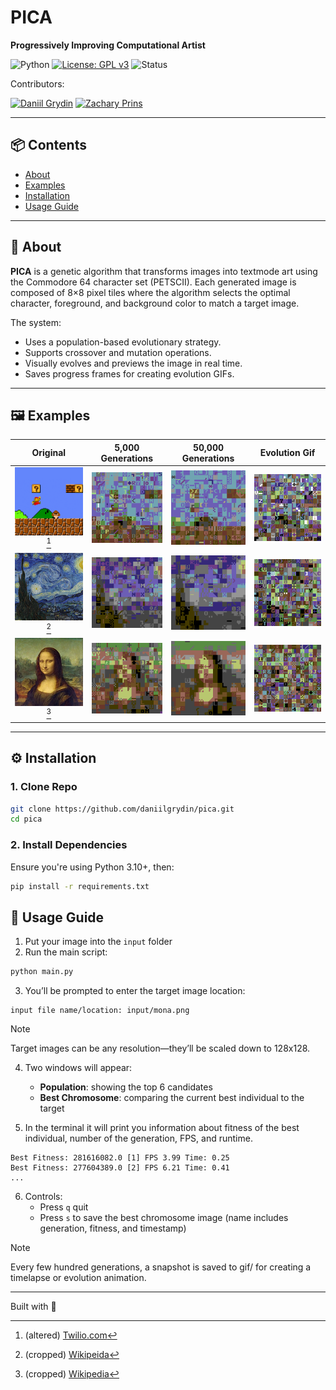 # PICA

**Progressively Improving Computational Artist**  

![Python](https://img.shields.io/badge/Python-3.10+-blue?logo=python&logoColor=white)
[![License: GPL v3](https://img.shields.io/badge/License-GPLv3-blue.svg?logo=gnu&logoColor=white)](/LICENSE)
![Status](https://img.shields.io/badge/Status-Completed-brightgreen?style=flat&logo=checkmarx)

Contributors:

[![Daniil Grydin](https://img.shields.io/badge/GitHub-daniilgrydin-57AC4D?logo=github)](https://github.com/daniilgrydin)
[![Zachary Prins](https://img.shields.io/badge/GitHub-okayokayzach-8C3C97?logo=github)](https://github.com/okayokayzach)

---

## 📦 Contents

- [About](#-about)
- [Examples](#%EF%B8%8F-examples)
- [Installation](#%EF%B8%8F-installation)
- [Usage Guide](#-usage-guide)

---

## 🧠 About

**PICA** is a genetic algorithm that transforms images into textmode art using the Commodore 64 character set (PETSCII). Each generated image is composed of 8×8 pixel tiles where the algorithm selects the optimal character, foreground, and background color to match a target image.

The system:
- Uses a population-based evolutionary strategy.
- Supports crossover and mutation operations.
- Visually evolves and previews the image in real time.
- Saves progress frames for creating evolution GIFs.

---

## 🖼️ Examples

| Original | 5,000 Generations | 50,000 Generations | Evolution Gif |
|:--------:|:-----------------:|:------------------:|:-------------:|
| ![](/examples/mario/original.png)[^1] | ![](/examples/mario/population_5226.png) | ![](/examples/mario/population_51588.png) | ![](/examples/mario/evolution.gif) |
| ![](/examples/night/original.png)[^2] | ![](/examples/night/population_5000.png) | ![](/examples/night/population_50000.png) | ![](/examples/night/evolution.gif) |
| ![](/examples/mona/original.png)[^3] | ![](/examples/mona/population_5000.png) | ![](/examples/mona/population_50000.png) | ![](/examples/mona/evolution.gif) |

[^1]: (altered) [Twilio.com](https://www.twilio.com/en-us/blog/making-super-mario-bros-even-more-difficult-for-science-html)
[^2]: (cropped) [Wikipeida](https://en.wikipedia.org/wiki/File:Van_Gogh_-_Starry_Night_-_Google_Art_Project.jpg)
[^3]: (cropped) [Wikipedia](https://en.wikipedia.org/wiki/File:Mona_Lisa,_by_Leonardo_da_Vinci,_from_C2RMF_retouched.jpg)

---

## ⚙️ Installation

### 1. Clone Repo

```bash
git clone https://github.com/daniilgrydin/pica.git
cd pica
```

### 2. Install Dependencies

Ensure you're using Python 3.10+, then:

```bash
pip install -r requirements.txt
```

## 🚀 Usage Guide

1. Put your image into the `input` folder
2. Run the main script:
```bash
python main.py
```
3. You’ll be prompted to enter the target image location:
```
input file name/location: input/mona.png
```

> [!NOTE]
> Target images can be any resolution—they’ll be scaled down to 128x128.

4. Two windows will appear:
   - **Population**: showing the top 6 candidates
   - **Best Chromosome**: comparing the current best individual to the target

5. In the terminal it will print you information about fitness of the best individual, number of the generation, FPS, and runtime.
```
Best Fitness: 281616082.0 [1] FPS 3.99 Time: 0.25
Best Fitness: 277604389.0 [2] FPS 6.21 Time: 0.41
...
```

6. Controls:
   - Press `q` quit
   - Press `s` to save the best chromosome image (name includes generation, fitness, and timestamp)

> [!NOTE]
> Every few hundred generations, a snapshot is saved to gif/ for creating a timelapse or evolution animation.

---

Built with 🧋
